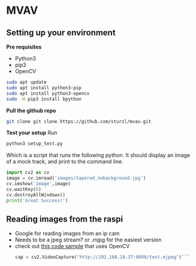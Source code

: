 # MVAV

## Setting up your environment
**Pre requisites**
* Python3
* pip3  
* OpenCV
```sh
sudo apt update
sudo apt install python3-pip
sudo apt install python3-opencv
sudo -H pip3 install bpython
```

**Pull the github repo**
```sh
git clone git clone https://github.com/sturzl/mvav.git
```
**Test your setup**
Run
```sh
python3 setup_test.py
```
Which is a script that runs the following python. It should display an image of a mock track, and print to the command line.
```python
import cv2 as cv
image = cv.imread('images/tapered_nobackground.jpg')
cv.imshow('image',image)
cv.waitKey(0)
cv.destroyAllWindows()
print('Great Success!')
```

## Reading images from the raspi

* Google for reading images from an ip cam
* Needs to be a jpeg stream? or .mjpg for the easiest version
* check out [this code sample](https://stackoverflow.com/questions/49978705/access-ip-camera-in-python-opencv) that uses OpenCV  
  ```python
  cap = cv2.VideoCapture("http://192.168.18.37:8090/test.mjpeg")```
